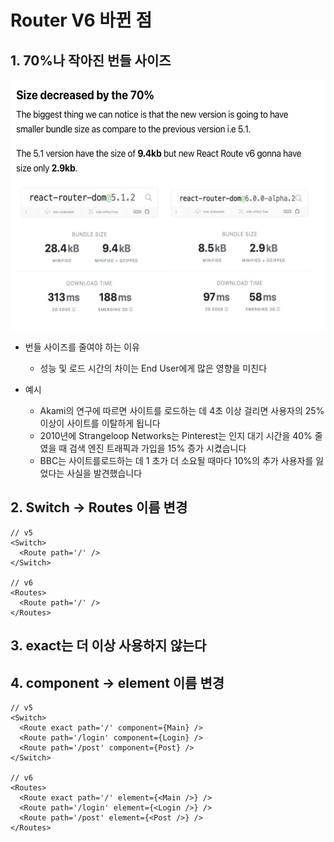 #  Router V6 바뀐 점

## 1. 70%나 작아진 번들 사이즈

<img src="./../Image/Router%20v6_번들%20사이즈.png" width="600px" height="400px" alt="Router v6_번들사이즈"></img>

- 번들 사이즈를 줄여야 하는 이유
  - 성능 및 로드 시간의 차이는 End User에게 많은 영향을 미친다

- 예시
  - Akami의 연구에 따르면 사이트를 로드하는 데 4초 이상 걸리면 사용자의 25% 이상이 사이트를 이탈하게 됩니다
  - 2010년에 Strangeloop Networks는 Pinterest는 인지 대기 시간을 40% 줄였을 때 검색 엔진 트래픽과 가입을 15% 증가 시켰습니다
  - BBC는 사이트를로드하는 데 1 초가 더 소요될 때마다 10%의 추가 사용자를 잃었다는 사실을 발견했습니다

## 2. Switch -> Routes 이름 변경

```
// v5
<Switch>
  <Route path='/' />
</Switch>

// v6
<Routes>
  <Route path='/' />
</Routes>
```

## 3. exact는 더 이상 사용하지 않는다

## 4. component -> element 이름 변경

```
// v5
<Switch>
  <Route exact path='/' component={Main} />
  <Route path='/login' component={Login} />
  <Route path='/post' component={Post} />
</Switch>

// v6
<Routes>
  <Route exact path='/' element={<Main />} />
  <Route path='/login' element={<Login />} />
  <Route path='/post' element={<Post />} />
</Routes>
```
